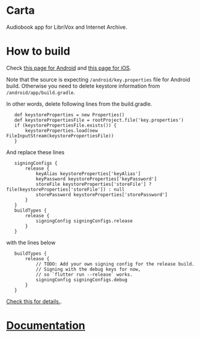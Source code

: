 # Carta

Audiobook app for LibriVox and Internet Archive.


# How to build

Check [this page for Android](https://docs.flutter.dev/deployment/android) and
[this page for iOS](https://docs.flutter.dev/deployment/ios).

Note that the source is expecting `/android/key.properties` file for Android build.
Otherwise you need to delete keystore information from `/android/app/build.gradle`.

In other words, delete following lines from the build.gradle.
```
   def keystoreProperties = new Properties()
   def keystorePropertiesFile = rootProject.file('key.properties')
   if (keystorePropertiesFile.exists()) {
       keystoreProperties.load(new FileInputStream(keystorePropertiesFile))
   }
```
And replace these lines
```
   signingConfigs {
       release {
           keyAlias keystoreProperties['keyAlias']
           keyPassword keystoreProperties['keyPassword']
           storeFile keystoreProperties['storeFile'] ? file(keystoreProperties['storeFile']) : null
           storePassword keystoreProperties['storePassword']
       }
   }
   buildTypes {
       release {
           signingConfig signingConfigs.release
       }
   }
```
with the lines below
```
   buildTypes {
       release {
           // TODO: Add your own signing config for the release build.
           // Signing with the debug keys for now,
           // so `flutter run --release` works.
           signingConfig signingConfigs.debug
       }
   }
```

[Check this for details.](https://docs.flutter.dev/deployment/android#create-an-upload-keystore).

# [Documentation](./extra/docs/index.md)

